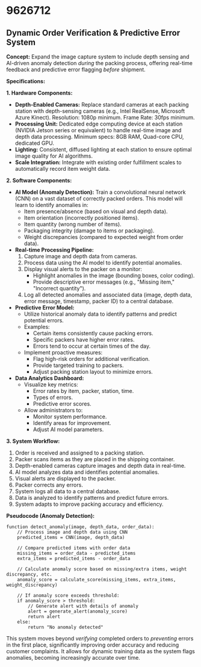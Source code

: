 # 9626712

## Dynamic Order Verification & Predictive Error System

**Concept:** Expand the image capture system to include depth sensing and AI-driven anomaly detection *during* the packing process, offering real-time feedback and predictive error flagging *before* shipment.

**Specifications:**

**1. Hardware Components:**

*   **Depth-Enabled Cameras:** Replace standard cameras at each packing station with depth-sensing cameras (e.g., Intel RealSense, Microsoft Azure Kinect). Resolution: 1080p minimum. Frame Rate: 30fps minimum.
*   **Processing Unit:** Dedicated edge computing device at each station (NVIDIA Jetson series or equivalent) to handle real-time image and depth data processing. Minimum specs: 8GB RAM, Quad-core CPU, dedicated GPU.
*   **Lighting:** Consistent, diffused lighting at each station to ensure optimal image quality for AI algorithms.
*   **Scale Integration:** Integrate with existing order fulfillment scales to automatically record item weight data.

**2. Software Components:**

*   **AI Model (Anomaly Detection):** Train a convolutional neural network (CNN) on a vast dataset of correctly packed orders. This model will learn to identify anomalies in:
    *   Item presence/absence (based on visual and depth data).
    *   Item orientation (incorrectly positioned items).
    *   Item quantity (wrong number of items).
    *   Packaging integrity (damage to items or packaging).
    *   Weight discrepancies (compared to expected weight from order data).
*   **Real-time Processing Pipeline:**
    1.  Capture image and depth data from cameras.
    2.  Process data using the AI model to identify potential anomalies.
    3.  Display visual alerts to the packer on a monitor:
        *   Highlight anomalies in the image (bounding boxes, color coding).
        *   Provide descriptive error messages (e.g., "Missing item," "Incorrect quantity").
    4.  Log all detected anomalies and associated data (image, depth data, error message, timestamp, packer ID) to a central database.
*   **Predictive Error Model:**
    *   Utilize historical anomaly data to identify patterns and predict potential errors.
    *   Examples:
        *   Certain items consistently cause packing errors.
        *   Specific packers have higher error rates.
        *   Errors tend to occur at certain times of the day.
    *   Implement proactive measures:
        *   Flag high-risk orders for additional verification.
        *   Provide targeted training to packers.
        *   Adjust packing station layout to minimize errors.
*   **Data Analytics Dashboard:**
    *   Visualize key metrics:
        *   Error rates by item, packer, station, time.
        *   Types of errors.
        *   Predictive error scores.
    *   Allow administrators to:
        *   Monitor system performance.
        *   Identify areas for improvement.
        *   Adjust AI model parameters.

**3. System Workflow:**

1.  Order is received and assigned to a packing station.
2.  Packer scans items as they are placed in the shipping container.
3.  Depth-enabled cameras capture images and depth data in real-time.
4.  AI model analyzes data and identifies potential anomalies.
5.  Visual alerts are displayed to the packer.
6.  Packer corrects any errors.
7.  System logs all data to a central database.
8.  Data is analyzed to identify patterns and predict future errors.
9.  System adapts to improve packing accuracy and efficiency.

**Pseudocode (Anomaly Detection):**

```
function detect_anomaly(image, depth_data, order_data):
    // Process image and depth data using CNN
    predicted_items = CNN(image, depth_data)

    // Compare predicted items with order data
    missing_items = order_data - predicted_items
    extra_items = predicted_items - order_data

    // Calculate anomaly score based on missing/extra items, weight discrepancy, etc.
    anomaly_score = calculate_score(missing_items, extra_items, weight_discrepancy)

    // If anomaly score exceeds threshold:
    if anomaly_score > threshold:
        // Generate alert with details of anomaly
        alert = generate_alert(anomaly_score)
        return alert
    else:
        return "No anomaly detected"
```

This system moves beyond *verifying* completed orders to *preventing* errors in the first place, significantly improving order accuracy and reducing customer complaints. It allows for dynamic training data as the system flags anomalies, becoming increasingly accurate over time.